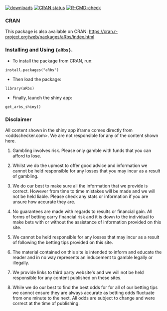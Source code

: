 
<!-- badges: start -->
[![downloads](https://cranlogs.r-pkg.org/badges/aRbs)](downloads)
[![CRAN status](https://www.r-pkg.org/badges/version/aRbs)](https://CRAN.R-project.org/package=aRbs)
[![R-CMD-check](https://github.com/andrewl776/aRbs/actions/workflows/check-release.yaml/badge.svg)](https://github.com/andrewl776/aRbs/actions/workflows/check-release.yaml)
<!-- badges: end -->
 
### CRAN
This package is also available on CRAN: https://cran.r-project.org/web/packages/aRbs/index.html

### Installing and Using `{aRbs}`.

- To install the package from CRAN, run:
```{r, eval=FALSE}
install.packages("aRbs")
```

- Then load the package:
```{r, eval=FALSE}
library(aRbs)
```

- Finally, launch the shiny app:
```{r, eval=FALSE}
get_arbs_shiny()
```

### Disclaimer

All content shown in the shiny app iframe comes directly from <oddschecker.com>. We are not responsible for any of the content shown here. 

1. Gambling involves risk. Please only gamble with funds that you can afford to lose.

2. Whilst we do the upmost to offer good advice and information we cannot be held responsible for any losses that you may incur as a result of gambling.

3. We do our best to make sure all the information that we provide is correct. However from time to time mistakes will be made and we will not be held liable. Please check any stats or information if you are unsure how accurate they are.

4. No guarantees are made with regards to results or financial gain. All forms of betting carry financial risk and it is down to the individual to make bets with or without the assistance of information provided on this site.

5. We cannot be held responsible for any losses that may incur as a result of following the betting tips provided on this site.

6. The material contained on this site is intended to inform and educate the reader and in no way represents an inducement to gamble legally or illegally.

7. We provide links to third party website's and we will not be held responsible for any content published on these sites.

8. While we do our best to find the best odds for for all of our betting tips we cannot ensure they are always accurate as betting odds fluctuate from one minute to the next. All odds are subject to change and were correct at the time of publishing.
